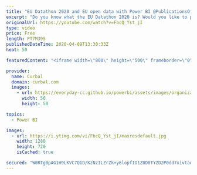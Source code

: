 ```yaml
---
title: "EU Datathon 2020 and EU open data with Power BI @PublicationsOffice"
excerpt: "Do you know what the EU Datathon 2020 is? Would you like to participate but you need to know how and find team mates?  Check this video out to find out and also to learn how to get data from EU open data in Power BI.  Links mentioned in the video: Discord channel to find your team mates and ideas: https://discord.gg/m2pgDmz"
originalUrl: https://youtube.com/watch?v=FbcQ_Yst_jI
type: video
price: Free
length: PT7M39S
publishedDateTime: 2020-04-09T13:30:33Z
heat: 50

featuredContent: "<iframe width=\"800\" height=\"500\" frameborder=\"0\" src=\"https://www.youtube.com/embed/FbcQ_Yst_jI\" allow=\"accelerometer; autoplay; encrypted-media; gyroscope; picture-in-picture\" allowfullscreen></iframe>"

provider:
  name: Curbal
  domain: curbal.com
  images:
    - url: https://everyday-cc.github.io/powerbi/assets/images/organizations/curbal.com-50x50.jpg
      width: 50
      height: 50

topics:
  - Power BI

images:
  - url: https://i.ytimg.com/vi/FbcQ_Yst_jI/maxresdefault.jpg
    width: 1280
    height: 720
    isCached: true

secured: "W0RTg0pAG1H9LKVC7QGD/KzNzILZrZk+y6lopfIO1Z0D0TYZD2P0dd7xivtaoKvlSBuIeLEzg1vmP1YATqcJLq35xfqCInktM1gpHXTJ5qUgdgREZ5ITroSl1vMvJG027Yfb7V0C6a1wEcujnJ+J4K5vtQL/AVFffTXo9toKhiAbLQNzVh9nLIX1Xa/N+QxIWt0UuZjxiDoUNXmdRduewe6Nxd9e/sCylcIjtJHpbpxpN/F3igOQgSA72KKuOUokSSUXLCDOimnWYmy+wzH4SzzR84/I2cC7vtcXhhB+aooEMxXn7Uh9sGvnbu8Uaz4/MtHCIIq2h4WWzEUOJK6Wlxkvk5nUEtnbhqw4MqvmWlZUBphF0slO9m4N890vESdbXXwBjtNa6K8e+QHgdAQe1HkehoAdoWDY5jr5Z/wlVOY=;7vX+vP5p06FS3WDdeZYcaA=="
---
```


